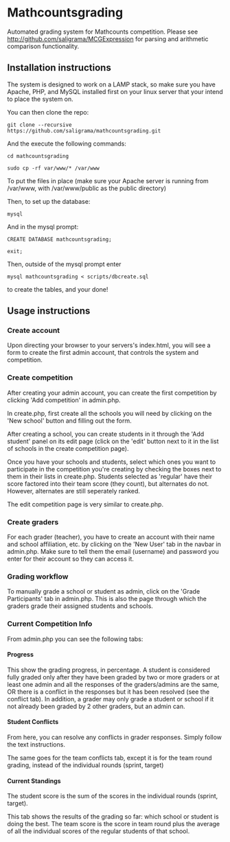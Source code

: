 # Mathcountsgrading
Automated grading system for Mathcounts competition. Please see http://github.com/saligrama/MCGExpression for parsing and arithmetic comparison functionality.

## Installation instructions

The system is designed to work on a LAMP stack, so make sure you have Apache, PHP, and MySQL installed first on your linux server that your intend to place the system on.

You can then clone the repo:

`git clone --recursive https://github.com/saligrama/mathcountsgrading.git`

And the execute the following commands:   

`cd mathcountsgrading`

`sudo cp -rf var/www/* /var/www`

To put the files in place (make sure your Apache server is running from /var/www, with /var/www/public as the public directory)

Then, to set up the database:

`mysql`

And in the mysql prompt:

`CREATE DATABASE mathcountsgrading;`

`exit;`

Then, outside of the mysql prompt enter 

`mysql mathcountsgrading < scripts/dbcreate.sql` 

to create the tables, and your done!

## Usage instructions

### Create account

Upon directing your browser to your servers's index.html, you will see a form to create the first admin account, that controls the system and competition.

### Create competition

After creating your admin account, you can create the first competition by clicking 'Add competition' in admin.php.

In create.php, first create all the schools you will need by clicking on the 'New school' button and filling out the form.

After creating a school, you can create students in it through the 'Add student' panel on its edit page (click on the 'edit' button next to it in the list of schools in the create competition page).

Once you have your schools and students, select which ones you want to participate in the competition you're creating by checking the boxes next to them in their lists in create.php. 
Students selected as 'regular' have their score factored into their team score (they count), but alternates do not. However, alternates are still seperately ranked.

The edit competition page is very similar to create.php.

### Create graders

For each grader (teacher), you have to create an account with their name and school affiliation, etc. by clicking on the 'New User' tab in the navbar in admin.php. Make sure to tell them the email (username) and password you enter for their account so they can access it.

### Grading workflow

To manually grade a school or student as admin, click on the 'Grade Participants' tab in admin.php. This is also the page through which the graders grade their assigned students and schools.

### Current Competition Info

From admin.php you can see the following tabs:

#### Progress 

This show the grading progress, in percentage. A student is considered fully graded only after they have been graded by two or more graders or at least one admin and all the responses of the graders/admins are the same, OR there is a conflict in the responses but it has been resolved (see the conflict tab). In addition, a grader may only grade a student or school if it not already been graded by 2 other graders, but an admin can.

#### Student Conflicts

From here, you can resolve any conflicts in grader responses. Simply follow the text instructions.

The same goes for the team conflicts tab, except it is for the team round grading, instead of the individual rounds (sprint, target)

#### Current Standings

The student score is the sum of the scores in the individual rounds (sprint, target).

This tab shows the results of the grading so far: which school or student is doing the best. The team score is the score in team round plus the average of all the individual scores of the regular students of that school.
